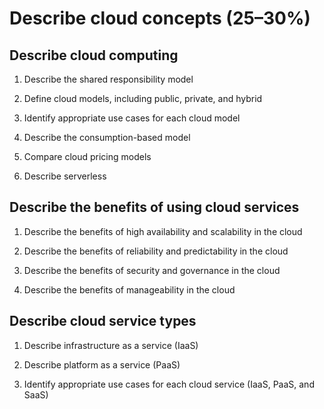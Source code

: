 # Describe cloud concepts (25–30%)

## Describe cloud computing

1. Describe the shared responsibility model

1. Define cloud models, including public, private, and hybrid

1. Identify appropriate use cases for each cloud model

1. Describe the consumption-based model

1. Compare cloud pricing models

1. Describe serverless


## Describe the benefits of using cloud services

1. Describe the benefits of high availability and scalability in the cloud

1. Describe the benefits of reliability and predictability in the cloud

1. Describe the benefits of security and governance in the cloud

1. Describe the benefits of manageability in the cloud


## Describe cloud service types

1. Describe infrastructure as a service (IaaS)

1. Describe platform as a service (PaaS)

1. Identify appropriate use cases for each cloud service (IaaS, PaaS, and SaaS)
